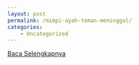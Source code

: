 ```yaml
---
layout: post
permalink: /mimpi-ayah-teman-meninggal/
categories:
    - Uncategorized
---
```


[Baca Selengkapnya](/05)